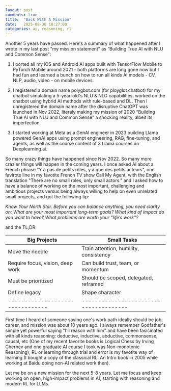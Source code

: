 ```yaml
---
layout: post
comments: true
title:  "Back With A Mission"
date:   2025-08-30 10:27:00
categories: ai, reasoning, rl
---
```


Another 5 years have passed. Here's a summary of what happened after I wrote in my last post "my mission statement" as “Building True AI with NLU and Common Sense":

1. I ported all my iOS and Android AI apps built with TensorFlow Mobile to PyTorch Mobile around 2021 - both platforms are long gone now but I had fun and learned a bunch on how to run all kinds AI models - CV, NLP, audio, video - on mobile devices. 

2. I registered a domain name polygbot.com (for ployglot chatbot) for my chatbot simulating a 5-year-old's NLU & NLG capabilities, worked on the chatbot using hybrid AI methods with rule-based and DL. Then I unregistered the domain name after the disruptive ChatGPT was launched in Nov 2022, literaly making my mission of 2020 “Building True AI with NLU and Common Sense" a shocking reality, albeit its imperfection.

3. I started working at Meta as a GenAI engineer in 2023 building Llama powered GenAI apps using prompt engineering, RAG, fine-tuning, and agents, as well as the course content of 3 Llama courses on Deeplearning.ai.

So many crazy things have happened since Nov 2022. So many more crazier things will happen in the coming years. I once asked AI about a French phrase "Y a pas de petits rôles, y a que des petits acteurs", one favirote line in my favotite French TV show Call My Agent, with the English translation "There are no small roles, only small actors." and I asked how to have a balance of working on the most important, challenging and ambitious projects versus being always willing to help on even unrelated small projects, and got the following tip:

*Know Your North Star. Before you can balance anything, you need clarity on:
What are your most important long-term goals?
What kind of impact do you want to have?
What problems are worth your “life’s work”?*

and the TL;DR:

| **Big Projects**                 | **Small Tasks**                        |
| -------------------------------- | -------------------------------------- |
| Move the needle                  | Train attention, humility, consistency |
| Require focus, vision, deep work | Can build trust, team, or momentum     |
| Must be prioritized              | Should be scoped, delegated, reframed  |
| Define legacy                    | Shape character                        |
| -------------------------------- | -------------------------------------- |

<p>


First time I heard of someone saying one's work path ideally should be job, career, and mission was about 10 years ago. I always remember Godfather's simple yet powerful saying "I'll reason with him" and have been fasicinated with all kinds reasoning: deductive, inductive, abductive, commonsense, causal, etc (One of my recent favorite books is Logical Chess by Irving Chernev and one graduate AI course I took was Non-monotonic Reasoning); RL or learning through trial and error is my favotite way of learning (I bought a copy of the classical RL: An Intro book in 2005 while working at Baidu doing non-AI related work then).

Let me be on a new mission for the next 5-8 years. Let me focus and keep working on open, high-impact problems in AI, starting with reasoning and modern RL for LLMs.


